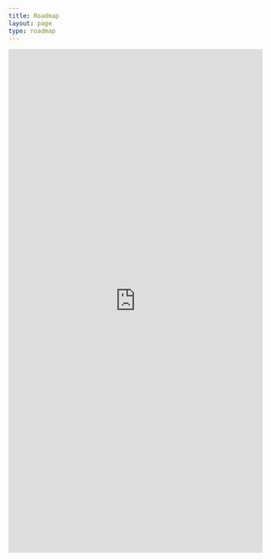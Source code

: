 ```yaml
---
title: Roadmap
layout: page
type: roadmap
---
```


<body>

<style>
    hr.has-background-black {
        display: none;
    }

    h1.title {
        display: none;
    }
</style>

<div class="padlet-embed" style="border:1px solid rgba(0,0,0,0.1);border-radius:2px;box-sizing:border-box;overflow:hidden;position:relative;width:100%;background:#F4F4F4;border:0"><p style="padding:0;margin:0"><iframe src="https://padlet.com/embed/f620nzbqplnumk2x" frameborder="0" allow="camera;microphone;geolocation" style="width:100%;height:1000px;display:block;padding:0;margin:0;border:0"></iframe></p></div>

</body>
